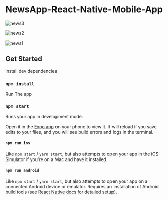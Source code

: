 # NewsApp-React-Native-Mobile-App


![news3](https://github.com/Hashmu0786/News-App/assets/128887812/4de31bed-7854-4392-a757-dcb07231b533)

![news2](https://github.com/Hashmu0786/News-App/assets/128887812/a557cc9f-16b6-495f-aa65-a434b371fc34)

![news1](https://github.com/Hashmu0786/News-App/assets/128887812/1a7078be-a6d0-45b9-991c-ad026998f91a)

## Get Started

install dev dependencies

### `npm install`

Run The app

### `npm start`

Runs your app in development mode.

Open it in the [Expo app](https://expo.io) on your phone to view it. It will reload if you save edits to your files, and you will see build errors and logs in the terminal.

#### `npm run ios`

Like `npm start` / `yarn start`, but also attempts to open your app in the iOS Simulator if you're on a Mac and have it installed.

#### `npm run android`

Like `npm start` / `yarn start`, but also attempts to open your app on a connected Android device or emulator. Requires an installation of Android build tools (see [React Native docs](https://facebook.github.io/react-native/docs/getting-started.html) for detailed setup).

<br />
